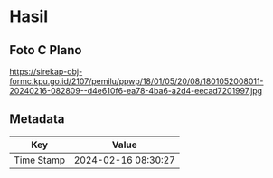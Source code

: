 # Hasil

## Foto C Plano

https://sirekap-obj-formc.kpu.go.id/2107/pemilu/ppwp/18/01/05/20/08/1801052008011-20240216-082809--d4e610f6-ea78-4ba6-a2d4-eecad7201997.jpg


## Metadata

| Key        | Value               |
| ---------- | ------------------- |
| Time Stamp | 2024-02-16 08:30:27 |



